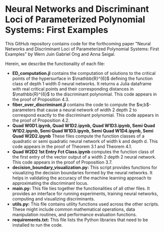 # Neural Networks and Discriminant Loci of Parameterized Polynomial Systems: First Examples

This GitHub repository contains code for the forthcoming paper "Neural Networks and Discriminant Loci of Parameterized Polynomial Systems: First Examples" by Wern Juin Gabriel Ong and Anna Seigal. 

Herein, we describe the functionality of each file: 

<ul>
  <li><b>ED_computation.jl</b> contains the computation of solutions to the critical points of the hypersurface in $\mathbb{R}^{6}$ defining the function class of depth 1 width 0 neural networks. It returns a Julia dataframe with real critical points and their corresponding distances in $\mathbb{R}^{6}$ to the discriminant polynomial. This code appears in the proof of Proposition 4.3. </li>
  
  <li><b>fiber_over_discriminant.jl</b> contains the code to compute the $w,b$-parameters that cause a neural network of width 2 depth 2 to correspond exactly to the discriminant polynomial. This code appears in the proof of Proposition 4.2. </li>
  
  <li><b>Quad W0D1.ipynb, Quad W1D2.ipynb, Quad W1D3.ipynb, Semi Quad W1D2.ipynb, Semi Quad W1D3.ipynb, Semi Quad W1D4.ipynb, Semi Quad W2D2.ipynb</b> These files compute the function classes of a quadratic or semi quadratic neural network of width k and depth d. This code appears in the proof of Theorem 3.1 and Theorem 4.1.</li>
  
  <li><b>Quad W2D2 1st Entry Fct Class.ipynb</b> computes the function class of the first entry of the vector output of a width 2 depth 2 neural network. This code appears in the proof of Proposition 3.7. </li>
  
  <li><b>decision_boundary_visualization.py:</b> This script provides functions for visualizing the decision boundaries formed by the neural networks. It helps in validating the accuracy of the machine learning approach to approximating the discriminant locus.</li>
  
  <li><b>main.py:</b> This file ties together the functionalities of all other files. It provides an interface for running experiments, training neural networks, computing and visualizing discriminants.</li>
  
  <li><b>utils.py:</b> This file contains utility functions used across the other scripts. These might include common mathematical operations, data manipulation routines, and performance evaluation functions.</li>
  
  <li><b>requirements.txt:</b> This file lists the Python libraries that need to be installed to run the code.</li>
</ul>

